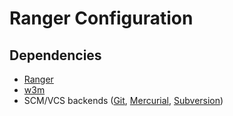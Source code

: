# Ranger Configuration

## Dependencies

- [Ranger](https://ranger.github.io/)
- [w3m](https://w3m.sourceforge.net/)
- SCM/VCS backends ([Git](https://git-scm.com/), [Mercurial](https://www.mercurial-scm.org/), [Subversion](https://subversion.apache.org/))
